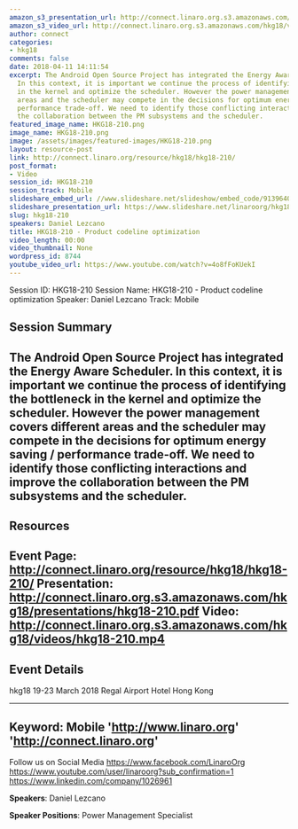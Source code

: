 ```yaml
---
amazon_s3_presentation_url: http://connect.linaro.org.s3.amazonaws.com/hkg18/presentations/hkg18-210.pdf
amazon_s3_video_url: http://connect.linaro.org.s3.amazonaws.com/hkg18/videos/hkg18-210.mp4
author: connect
categories:
- hkg18
comments: false
date: 2018-04-11 14:11:54
excerpt: The Android Open Source Project has integrated the Energy Aware Scheduler.
  In this context, it is important we continue the process of identifying the bottleneck
  in the kernel and optimize the scheduler. However the power management covers different
  areas and the scheduler may compete in the decisions for optimum energy saving /
  performance trade-off. We need to identify those conflicting interactions and improve
  the collaboration between the PM subsystems and the scheduler.
featured_image_name: HKG18-210.png
image_name: HKG18-210.png
image: /assets/images/featured-images/HKG18-210.png
layout: resource-post
link: http://connect.linaro.org/resource/hkg18/hkg18-210/
post_format:
- Video
session_id: HKG18-210
session_track: Mobile
slideshare_embed_url: //www.slideshare.net/slideshow/embed_code/91396402
slideshare_presentation_url: https://www.slideshare.net/linaroorg/hkg18210-product-codeline-optimization
slug: hkg18-210
speakers: Daniel Lezcano
title: HKG18-210 - Product codeline optimization
video_length: 00:00
video_thumbnail: None
wordpress_id: 8744
youtube_video_url: https://www.youtube.com/watch?v=4o8fFoKUekI
---
```


Session ID: HKG18-210
Session Name: HKG18-210 - Product codeline optimization
Speaker: Daniel Lezcano
Track: Mobile


## Session Summary
The Android Open Source Project has integrated the Energy Aware Scheduler. In this context, it is important we continue the process of identifying the bottleneck in the kernel and optimize the scheduler. However the power management covers different areas and the scheduler may compete in the decisions for optimum energy saving / performance trade-off. We need to identify those conflicting interactions and improve the collaboration between the PM subsystems and the scheduler.
---------------------------------------------------
## Resources
Event Page: http://connect.linaro.org/resource/hkg18/hkg18-210/
Presentation: http://connect.linaro.org.s3.amazonaws.com/hkg18/presentations/hkg18-210.pdf
Video: http://connect.linaro.org.s3.amazonaws.com/hkg18/videos/hkg18-210.mp4
 ---------------------------------------------------
## Event Details
hkg18
19-23 March 2018
Regal Airport Hotel Hong Kong

---------------------------------------------------
Keyword: Mobile
'http://www.linaro.org'
'http://connect.linaro.org'
---------------------------------------------------
Follow us on Social Media
https://www.facebook.com/LinaroOrg
https://www.youtube.com/user/linaroorg?sub_confirmation=1
https://www.linkedin.com/company/1026961

**Speakers**: Daniel Lezcano

**Speaker Positions**: Power Management Specialist
